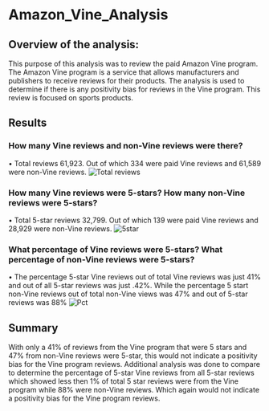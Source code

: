 # Amazon_Vine_Analysis

## Overview of the analysis:
This purpose of this analysis was to review the paid Amazon Vine program. The Amazon Vine program is a service that allows manufacturers and publishers to receive reviews for their products. The analysis is used to determine if there is any positivity bias for reviews in the Vine program. This review is focused on sports products. 

## Results

### How many Vine reviews and non-Vine reviews were there?
•	Total reviews 61,923. Out of which 334 were paid Vine reviews and 61,589 were non-Vine reviews. 
![Total reviews](https://user-images.githubusercontent.com/62673123/137637304-62d227db-1424-40c9-b9dd-9c6e6aa170b6.PNG)

### How many Vine reviews were 5-stars? How many non-Vine reviews were 5-stars?
•	Total 5-star reviews 32,799. Out of which 139 were paid Vine reviews and 28,929 were non-Vine reviews. 
![5star](https://user-images.githubusercontent.com/62673123/137637306-0054db5d-ed1c-41bc-9505-4dad23481939.PNG)

### What percentage of Vine reviews were 5-stars? What percentage of non-Vine reviews were 5-stars?
•	The percentage 5-star Vine reviews out of total Vine reviews was just 41% and out of all 5-star reviews was just .42%. While the percentage 5 start non-Vine reviews out of total non-Vine views was 47% and out of 5-star reviews was 88%
![Pct](https://user-images.githubusercontent.com/62673123/137637307-7b48cfab-a1c8-452a-b521-8646c6119e01.PNG)

## Summary
With only a 41% of reviews from the Vine program that were 5 stars and 47% from non-Vine reviews were 5-star, this would not indicate a positivity bias for the Vine program reviews. Additional analysis was done to compare to determine the percentage of 5-star Vine reviews from all 5-star reviews which showed less then 1% of total 5 star reviews were from the Vine program while 88% were non-Vine reviews. Which again would not indicate a positivity bias for the Vine program reviews.
